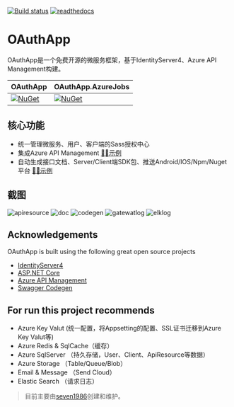 ﻿
[![Build status](https://ci.appveyor.com/api/projects/status/x51ob7f1p5ihff2i?svg=true)](https://ci.appveyor.com/project/seven1986/identityserver4-microservice)  [![readthedocs](https://img.shields.io/readthedocs/OAuthApp.svg)](https://seven1986.github.io/oauthapp/index.html)


# OAuthApp

OAuthApp是一个免费开源的微服务框架，基于IdentityServer4、Azure API Management构建。 

OAuthApp | OAuthApp.AzureJobs
--------------- | ---------------
[![NuGet](https://img.shields.io/nuget/v/OAuthApp.svg)](https://www.nuget.org/packages/oauthapp/)|[![NuGet](https://img.shields.io/nuget/v/IdentityServer4MicroService.AzureJobs.svg)](https://github.com/seven1986/oauthapp)


核心功能
--
* 统一管理微服务、用户、客户端的Sass授权中心
* 集成Azure API Management  [🐱‍🏍示例](https://portal.ixingban.com)
* 自动生成接口文档、Server/Client端SDK包、推送Android/IOS/Npm/Nuget平台   [🐱‍🏍示例](https://portal.ixingban.com/docs/services/59f97c558826900ef0b57d7a/operations/59f98c018826900e60abf936)

截图
--
![apiresource](apiresource.png)
![doc](doc.png)
![codegen](codegen.png)
![gatewatlog](gatewaylog.png)
![elklog](elklog.png)

Acknowledgements
--
  OAuthApp is built using the following great open source projects
  
* [IdentityServer4](https://github.com/IdentityServer)
* [ASP.NET Core](https://github.com/aspnet)
* [Azure API Management](https://azure.microsoft.com/zh-cn/services/api-management/)
* [Swagger Codegen](https://github.com/swagger-api/swagger-codegen)

For run this project recommends
--
* Azure Key Valut (统一配置，将Appsetting的配置、SSL证书迁移到Azure Key Valut等)
* Azure Redis & SqlCache（缓存）
* Azure SqlServer （持久存储，User、Client、ApiResource等数据）
* Azure Storage （Table/Queue/Blob）
* Email & Message （Send Cloud）
* Elastic Search （请求日志） 


> 目前主要由[seven1986](https://github.com/seven1986)创建和维护。